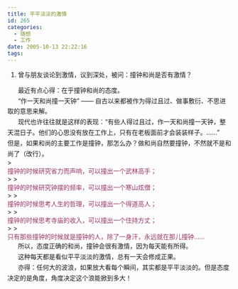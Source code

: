```yaml
---
title: 平平淡淡的激情
id: 265
categories:
  - 随想
  - 工作
date: 2005-10-13 22:22:16
tags:
---
```


1.  曾与朋友谈论到激情，议到深处，被问：撞钟和尚是否有激情？
<div style="line-height:170%;">      最近有点心得：在乎撞钟和尚的态度。</div>
<div style="line-height:170%;"></div>
<div style="line-height:170%;">      “作一天和尚撞一天钟” —— 自古以来都被作为得过且过、做事敷衍、不思进取的意思来解。</div>
<div style="line-height:170%;">      现代也许往往就是这样的表现：“有些人得过且过，作一天和尚撞一天钟，整天混日子。他们的心思没有放在工作上，只有在老板面前才会装装样子。……”</div>
<div style="line-height:170%;">但是，如果和尚的主要工作是撞钟，那怎么办？做和尚自然要撞钟，不然就不是和尚了（改行）。</div>
> <div style="line-height:170%;"><span style="line-height:normal;color:#993366;">撞钟的时候研究省力而声响，可以撞出一个武林高手；</span></div>> 
> <div style="line-height:170%;"><span style="line-height:normal;color:#993366;">撞钟的时候研究钟摆的频率，可以撞出一个寒山炫僧；</span></div>> 
> <div style="line-height:170%;"><span style="line-height:normal;color:#993366;">撞钟的时候思考人生的哲理，可以撞出一个得道高人；</span></div>> 
> <div style="line-height:170%;"><span style="line-height:normal;color:#993366;">撞钟的时候思考寺庙的收入，可以撞出一个住持方丈；</span></div>> 
> <div style="line-height:170%;"><span style="line-height:normal;color:#993366;">只有那些撞钟的时候就是撞钟的人，除了一身汗，永远就在那儿撞钟……</span></div>
<div style="line-height:170%;">      所以，态度正确的和尚，撞钟会很有激情，因为每天能有所得。</div>
<div style="line-height:170%;">      这种每天都是看似平平淡淡的激情，总有一天会修成正果。</div>
<div style="line-height:170%;"></div>
<div style="line-height:170%;">      亦得：任何大的波浪，如果放大看每个瞬间，其实都是平平淡淡的。但是态度决定的是角度，角度决定这个浪能掀到多大！</div>